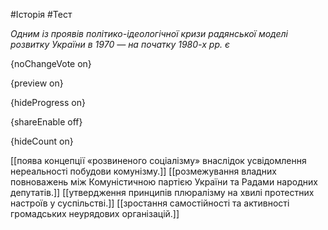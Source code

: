 #Історія #Тест

*Одним із проявів політико-ідеологічної кризи радянської моделі розвитку України в 1970 — на початку 1980-х рр. є*

{noChangeVote on}

{preview on}

{hideProgress on}

{shareEnable off}

{hideCount on}

[[поява концепції «розвиненого соціалізму» внаслідок усвідомлення нереальності побудови комунізму.]]
[[розмежування владних повноважень між Комуністичною партією України та Радами народних депутатів.]]
[[утвердження принципів плюралізму на хвилі протестних настроїв у суспільстві.]]
[[зростання самостійності та активності громадських неурядових організацій.]]
